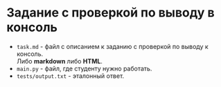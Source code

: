 # Задание с проверкой по выводу в консоль

- `task.md` - файл с описанием к заданию с проверкой по выводу к консоль.  
  Либо **markdown** либо **HTML**.
- `main.py` - файл, где студенту нужно работать.
- `tests/output.txt` - эталонный ответ.
